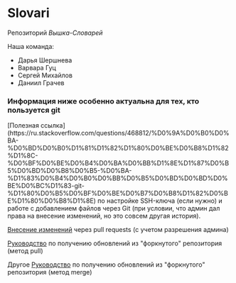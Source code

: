 # Slovari

Репозиторий <i>Вышка-Словарей</i>

Наша команда:
<ul>
  <li> Дарья Шершнева </li>
  <li> Варвара Гуц </li>
  <li> Сергей Михайлов </li>
  <li> Даниил Грачев </li>
</ul>

<h3> Информация ниже особенно актуальна для тех, кто пользуется git </h3>
[Полезная ссылка](https://ru.stackoverflow.com/questions/468812/%D0%9A%D0%B0%D0%BA-%D0%BD%D0%B0%D1%81%D1%82%D1%80%D0%BE%D0%B8%D1%82%D1%8C-%D0%BF%D0%BE%D0%B4%D0%BA%D0%BB%D1%8E%D1%87%D0%B5%D0%BD%D0%B8%D0%B5-%D0%BA-%D1%83%D0%B4%D0%B0%D0%BB%D0%B5%D0%BD%D0%BD%D0%BE%D0%BC%D1%83-git-%D1%80%D0%B5%D0%BF%D0%BE%D0%B7%D0%B8%D1%82%D0%BE%D1%80%D0%B8%D1%8E) по настройке SSH-ключа (если нужно) и работе с добавлением файлов через Git (при условии, что админ дал права на внесение изменений, но это совсем
другая история).

[Внесение изменений](https://git-scm.com/book/ru/v2/GitHub-%D0%92%D0%BD%D0%B5%D1%81%D0%B5%D0%BD%D0%B8%D0%B5-%D1%81%D0%BE%D0%B1%D1%81%D1%82%D0%B2%D0%B5%D0%BD%D0%BD%D0%BE%D0%B3%D0%BE-%D0%B2%D0%BA%D0%BB%D0%B0%D0%B4%D0%B0-%D0%B2-%D0%BF%D1%80%D0%BE%D0%B5%D0%BA%D1%82%D1%8B) 
через pull requests (с учетом разрешения админа)

[Руководство](https://gist.github.com/CristinaSolana/1885435)
по получению обновлений из "форкнутого" репозитория (метод pull)

Другое [Руководство](https://help.github.com/articles/syncing-a-fork/)
по получению обновлений из "форкнутого" репозитория (метод merge)